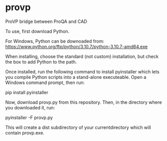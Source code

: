 # provp
ProVP bridge between ProQA and CAD

To use, first download Python.

For Windows, Python can be downoaded from: https://www.python.org/ftp/python/3.10.7/python-3.10.7-amd64.exe

When installing, choose the standard (not custom) installation, but check the box to add Python to the path.

Once installed, run the following command to install pyinstaller which lets
you compile Python scripts into a stand-alone executeable. Open a Windows
command prompt, then run:

pip install pyinstaller

Now, download provp.py from this repository. Then, in the directory where you downloaded it, run:

pyinstaller -F provp.py

This will create a dist subdirectory of your currentdirectory which will contain provp.exe.
